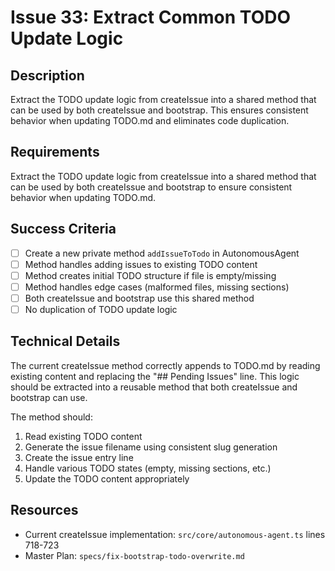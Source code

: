 # Issue 33: Extract Common TODO Update Logic

## Description
Extract the TODO update logic from createIssue into a shared method that can be used by both createIssue and bootstrap. This ensures consistent behavior when updating TODO.md and eliminates code duplication.

## Requirements
Extract the TODO update logic from createIssue into a shared method that can be used by both createIssue and bootstrap to ensure consistent behavior when updating TODO.md.

## Success Criteria
- [ ] Create a new private method `addIssueToTodo` in AutonomousAgent
- [ ] Method handles adding issues to existing TODO content
- [ ] Method creates initial TODO structure if file is empty/missing
- [ ] Method handles edge cases (malformed files, missing sections)
- [ ] Both createIssue and bootstrap use this shared method
- [ ] No duplication of TODO update logic

## Technical Details
The current createIssue method correctly appends to TODO.md by reading existing content and replacing the "## Pending Issues" line. This logic should be extracted into a reusable method that both createIssue and bootstrap can use.

The method should:
1. Read existing TODO content
2. Generate the issue filename using consistent slug generation
3. Create the issue entry line
4. Handle various TODO states (empty, missing sections, etc.)
5. Update the TODO content appropriately

## Resources
- Current createIssue implementation: `src/core/autonomous-agent.ts` lines 718-723
- Master Plan: `specs/fix-bootstrap-todo-overwrite.md`
